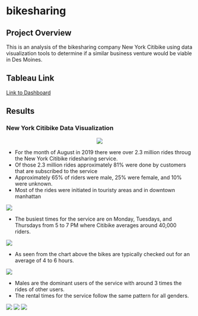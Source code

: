 # bikesharing

## Project Overview
This is an analysis of the bikesharing company New York Citibike using data visualization tools to determine if a similar business venture would be viable in Des Moines.

## Tableau Link
[Link to Dashboard](https://public.tableau.com/views/Challenge_16109527535130/NYCCitibikeAnalysis?:language=en&:display_count=y&:origin=viz_share_link)

## Results

### New York Citibike Data Visualization
<p align='center'>
  <img src="https://github.com/ItsFlowin/pics/blob/main/Dashboard.png">
 </p>
 
 - For the month of August in 2019 there were over 2.3 million rides throug the New York Citibike ridesharing service.
 - Of those 2.3 million rides approximately 81% were done by customers that are subscribed to the service 
 - Approximately 65% of riders were male, 25% were female, and 10% were unknown.
 - Most of the rides were initiated in touristy areas and in downtown manhattan 
 
 <img src="https://github.com/ItsFlowin/pics/blob/main/Trips%20by%20Weekday%20per%20hour.png">
 
 - The busiest times for the service are on Monday, Tuesdays, and Thursdays from 5 to 7 PM where Citibike averages around 40,000 riders.
 
 <img src="https://github.com/ItsFlowin/pics/blob/main/Checkout%20times%20for%20Users.png">
 
 - As seen from the chart above the bikes are typically checked out for an average of 4 to 6 hours.
 
 <img src="https://github.com/ItsFlowin/pics/blob/main/Checkout%20times%20by%20Gender.png">
 
 - Males are the dominant users of the service with around 3 times the rides of other users.
 - The rental times for the service follow the same pattern for all genders.
 
 <img src="https://github.com/ItsFlowin/pics/blob/main/Trips%20by%20Gender%20by%20Weekday.png">

<img src="https://github.com/ItsFlowin/pics/blob/main/Trips%20by%20Gender.png">

<img src="https://github.com/ItsFlowin/pics/blob/main/August%20Peak%20Hours.png">
